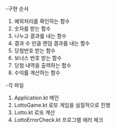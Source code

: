 -구현 순서

1. 예외처리를 확인하는 함수
2. 숫자를 받는 함수
3. 나누고 결과를 내는 함수
4. 결과 수 만큼 랜덤 결과를 내는 함수
5. 당첨번호 받는 함수
6. 보너스 번호 받는 함수
7. 당첨 내역을 출력하는 함수
8. 수익률 계산하는 함수


-각 파일

1. Application.kt 메인
2. LottoGame.kt 로또 게임을 실질적으로 진행
3. Lotto.kt 로또 계산
4. LottoErrorCheck.kt 프로그램 에러 체크
